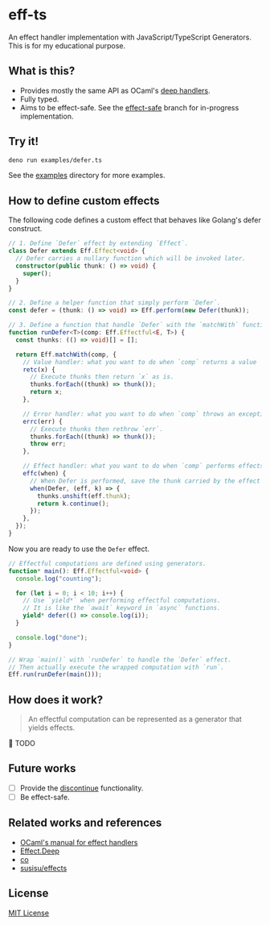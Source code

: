 # eff-ts

An effect handler implementation with JavaScript/TypeScript Generators.
This is for my educational purpose.

## What is this?

- Provides mostly the same API as OCaml's [deep handlers](https://v2.ocaml.org/api/Effect.Deep.html).
- Fully typed.
- Aims to be effect-safe. See the [effect-safe](https://github.com/wasabi315/eff-ts/tree/effect-safe) branch for in-progress implementation.

## Try it!

```sh
deno run examples/defer.ts
```

See the [examples](https://github.com/wasabi315/eff-ts/tree/main/examples) directory for more examples.

## How to define custom effects

The following code defines a custom effect that behaves like Golang's defer construct.

```typescript
// 1. Define `Defer` effect by extending `Effect`.
class Defer extends Eff.Effect<void> {
  // Defer carries a nullary function which will be invoked later.
  constructor(public thunk: () => void) {
    super();
  }
}

// 2. Define a helper function that simply perform `Defer`.
const defer = (thunk: () => void) => Eff.perform(new Defer(thunk));

// 3. Define a function that handle `Defer` with the `matchWith` function.
function runDefer<T>(comp: Eff.Effectful<E, T>) {
  const thunks: (() => void)[] = [];

  return Eff.matchWith(comp, {
    // Value handler: what you want to do when `comp` returns a value `x`.
    retc(x) {
      // Execute thunks then return `x` as is.
      thunks.forEach((thunk) => thunk());
      return x;
    },

    // Error handler: what you want to do when `comp` throws an exception `err`.
    errc(err) {
      // Execute thunks then rethrow `err`.
      thunks.forEach((thunk) => thunk());
      throw err;
    },

    // Effect handler: what you want to do when `comp` performs effects.
    effc(when) {
      // When Defer is performed, save the thunk carried by the effect then resume the continuation `k` with a void value.
      when(Defer, (eff, k) => {
        thunks.unshift(eff.thunk);
        return k.continue();
      });
    },
  });
}
```

Now you are ready to use the `Defer` effect.

```typescript
// Effectful computations are defined using generators.
function* main(): Eff.Effectful<void> {
  console.log("counting");

  for (let i = 0; i < 10; i++) {
    // Use `yield*` when performing effectful computations.
    // It is like the `await` keyword in `async` functions.
    yield* defer(() => console.log(i));
  }

  console.log("done");
}

// Wrap `main()` with `runDefer` to handle the `Defer` effect.
// Then actually execute the wrapped computation with `run`.
Eff.run(runDefer(main()));
```

## How does it work?

> An effectful computation can be represented as a generator that yields effects.

:construction: TODO

## Future works

- [ ] Provide the [discontinue](https://v2.ocaml.org/api/Effect.Deep.html#VALdiscontinue) functionality.
- [ ] Be effect-safe.

## Related works and references

- [OCaml's manual for effect handlers](https://v2.ocaml.org/releases/5.0/manual/effects.html)
- [Effect.Deep](https://v2.ocaml.org/api/Effect.Deep.html)
- [co](https://www.npmjs.com/package/co)
- [susisu/effects](https://github.com/susisu/effects)

## License

[MIT License](https://opensource.org/licenses/mit-license.php)
